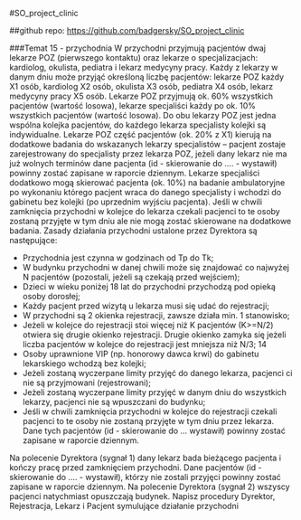 #SO_project_clinic 

##github repo: https://github.com/badgersky/SO_project_clinic

###Temat 15 - przychodnia
W przychodni przyjmują pacjentów dwaj lekarze POZ (pierwszego kontaktu) oraz lekarze o
specjalizacjach: kardiolog, okulista, pediatra i lekarz medycyny pracy. Każdy z lekarzy w danym dniu
może przyjąć określoną liczbę pacjentów: lekarze POZ każdy X1 osób, kardiolog X2 osób, okulista
X3 osób, pediatra X4 osób, lekarz medycyny pracy X5 osób. Lekarze POZ przyjmują ok. 60%
wszystkich pacjentów (wartość losowa), lekarze specjaliści każdy po ok. 10% wszystkich pacjentów
(wartość losowa). Do obu lekarzy POZ jest jedna wspólna kolejka pacjentów, do każdego lekarza
specjalisty kolejki są indywidualne.
Lekarze POZ część pacjentów (ok. 20% z X1) kierują na dodatkowe badania do wskazanych lekarzy
specjalistów – pacjent zostaje zarejestrowany do specjalisty przez lekarza POZ, jeżeli dany lekarz nie
ma już wolnych terminów dane pacjenta (id - skierowanie do …. - wystawił) powinny zostać zapisane
w raporcie dziennym. Lekarze specjaliści dodatkowo mogą skierować pacjenta (ok. 10%) na badanie
ambulatoryjne po wykonaniu którego pacjent wraca do danego specjalisty i wchodzi do gabinetu bez
kolejki (po uprzednim wyjściu pacjenta). Jeśli w chwili zamknięcia przychodni w kolejce do lekarza
czekali pacjenci to te osoby zostaną przyjęte w tym dniu ale nie mogą zostać skierowane na
dodatkowe badania.
Zasady działania przychodni ustalone przez Dyrektora są następujące:
- Przychodnia jest czynna w godzinach od Tp do Tk;
- W budynku przychodni w danej chwili może się znajdować co najwyżej N pacjentów
(pozostali, jeżeli są czekają przed wejściem);
- Dzieci w wieku poniżej 18 lat do przychodni przychodzą pod opieką osoby dorosłej;
- Każdy pacjent przed wizytą u lekarza musi się udać do rejestracji;
- W przychodni są 2 okienka rejestracji, zawsze działa min. 1 stanowisko;
- Jeżeli w kolejce do rejestracji stoi więcej niż K pacjentów (K>=N/2) otwiera się drugie okienko
rejestracji. Drugie okienko zamyka się jeżeli liczba pacjentów w kolejce do rejestracji jest
mniejsza niż N/3;
14
- Osoby uprawnione VIP (np. honorowy dawca krwi) do gabinetu lekarskiego wchodzą bez
kolejki;
- Jeżeli zostaną wyczerpane limity przyjęć do danego lekarza, pacjenci ci nie są przyjmowani
(rejestrowani);
- Jeżeli zostaną wyczerpane limity przyjęć w danym dniu do wszystkich lekarzy, pacjenci nie
są wpuszczani do budynku;
- Jeśli w chwili zamknięcia przychodni w kolejce do rejestracji czekali pacjenci to te osoby nie
zostaną przyjęte w tym dniu przez lekarza. Dane tych pacjentów (id - skierowanie do …
wystawił) powinny zostać zapisane w raporcie dziennym.

Na polecenie Dyrektora (sygnał 1) dany lekarz bada bieżącego pacjenta i kończy pracę przed
zamknięciem przychodni. Dane pacjentów (id - skierowanie do …. - wystawił), którzy nie zostali
przyjęci powinny zostać zapisane w raporcie dziennym.
Na polecenie Dyrektora (sygnał 2) wszyscy pacjenci natychmiast opuszczają budynek.
Napisz procedury Dyrektor, Rejestracja, Lekarz i Pacjent symulujące działanie przychodni